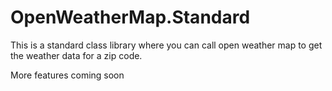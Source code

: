 # OpenWeatherMap.Standard


This is a standard class library where you can call open weather map to get the weather data for a zip code.

More features coming soon
